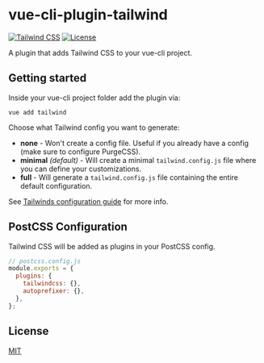 # vue-cli-plugin-tailwind
[![Tailwind CSS](https://img.shields.io/badge/tailwindcss-^2.0.2-blue)](https://tailwindcss.com/)
[![License](https://img.shields.io/npm/l/vue-cli-plugin-tailwind.svg)](https://github.com/forsartis/vue-cli-plugin-tailwind/blob/master/LICENSE)

A plugin that adds Tailwind CSS to your vue-cli project.

## Getting started
Inside your vue-cli project folder add the plugin via:
```
vue add tailwind
```
Choose what Tailwind config you want to generate:
* **none** - Won't create a config file. Useful if you already have a config (make sure to configure PurgeCSS).
* **minimal** *(default)* - Will create a minimal `tailwind.config.js` file where you can define your customizations.
* **full** - Will generate a `tailwind.config.js` file containing the entire default configuration.

See [Tailwinds configuration guide](https://tailwindcss.com/docs/configuration) for more info.

## PostCSS Configuration
Tailwind CSS will be added as plugins in your PostCSS config.
```javascript
// postcss.config.js
module.exports = {
  plugins: {
    tailwindcss: {},
    autoprefixer: {},
  },
};
```
## License
[MIT](https://github.com/forsartis/vue-cli-plugin-tailwind/blob/master/LICENSE)
